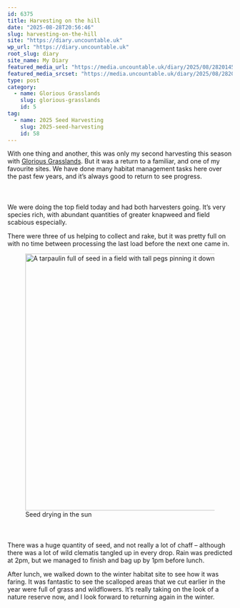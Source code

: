 ```yaml
---
id: 6375
title: Harvesting on the hill
date: "2025-08-28T20:56:46"
slug: harvesting-on-the-hill
site: "https://diary.uncountable.uk"
wp_url: "https://diary.uncountable.uk"
root_slug: diary
site_name: My Diary
featured_media_url: "https://media.uncountable.uk/diary/2025/08/28201450/IMG20250828094958.webp"
featured_media_srcset: "https://media.uncountable.uk/diary/2025/08/28201450/IMG20250828094958-300x169.webp 300w, https://media.uncountable.uk/diary/2025/08/28201450/IMG20250828094958-1024x576.webp 1024w, https://media.uncountable.uk/diary/2025/08/28201450/IMG20250828094958-150x150.webp 150w, https://media.uncountable.uk/diary/2025/08/28201450/IMG20250828094958-640x360.webp 640w, https://media.uncountable.uk/diary/2025/08/28201450/IMG20250828094958.webp 1959w"
type: post
category:
  - name: Glorious Grasslands
    slug: glorious-grasslands
    id: 5
tag:
  - name: 2025 Seed Harvesting
    slug: 2025-seed-harvesting
    id: 58
---
```



<p>With one thing and another, this was only my second harvesting this season with <a href="https://www.cotswolds-nl.org.uk/looking-after/our-grasslands-projects/glorious-cotswolds-grasslands/">Glorious Grasslands</a>.  But it was a return to a familiar, and one of my favourite sites.  We have done many habitat management tasks here over the past few years, and it&#8217;s always good to return to see progress.</p>


<style>.kb-row-layout-id6375_39d816-53 > .kt-row-column-wrap{align-content:start;}:where(.kb-row-layout-id6375_39d816-53 > .kt-row-column-wrap) > .wp-block-kadence-column{justify-content:start;}.kb-row-layout-id6375_39d816-53 > .kt-row-column-wrap{column-gap:var(--global-kb-gap-md, 2rem);row-gap:var(--global-kb-gap-md, 2rem);padding-top:var(--global-kb-spacing-sm, 1.5rem);padding-bottom:var(--global-kb-spacing-sm, 1.5rem);grid-template-columns:repeat(2, minmax(0, 1fr));}.kb-row-layout-id6375_39d816-53 > .kt-row-layout-overlay{opacity:0.30;}@media all and (max-width: 1024px){.kb-row-layout-id6375_39d816-53 > .kt-row-column-wrap{grid-template-columns:repeat(2, minmax(0, 1fr));}}@media all and (max-width: 767px){.kb-row-layout-id6375_39d816-53 > .kt-row-column-wrap{grid-template-columns:minmax(0, 1fr);}.kb-row-layout-id6375_39d816-53 > .kt-row-column-wrap > .wp-block-kadence-column:nth-of-type(1){order:2;}.kb-row-layout-id6375_39d816-53 > .kt-row-column-wrap > .wp-block-kadence-column:nth-of-type(2){order:1;}.kb-row-layout-id6375_39d816-53 > .kt-row-column-wrap > .wp-block-kadence-column:nth-of-type(3){order:12;}.kb-row-layout-id6375_39d816-53 > .kt-row-column-wrap > .wp-block-kadence-column:nth-of-type(4){order:11;}.kb-row-layout-id6375_39d816-53 > .kt-row-column-wrap > .wp-block-kadence-column:nth-of-type(5){order:22;}.kb-row-layout-id6375_39d816-53 > .kt-row-column-wrap > .wp-block-kadence-column:nth-of-type(6){order:21;}.kb-row-layout-id6375_39d816-53 > .kt-row-column-wrap > .wp-block-kadence-column:nth-of-type(7){order:32;}.kb-row-layout-id6375_39d816-53 > .kt-row-column-wrap > .wp-block-kadence-column:nth-of-type(8){order:31;}}</style><div class="kb-row-layout-wrap kb-row-layout-id6375_39d816-53 alignnone wp-block-kadence-rowlayout"><div class="kt-row-column-wrap kt-has-2-columns kt-row-layout-equal kt-tab-layout-inherit kt-mobile-layout-row kt-row-valign-top">
<style>.kadence-column6375_46c90e-3d > .kt-inside-inner-col,.kadence-column6375_46c90e-3d > .kt-inside-inner-col:before{border-top-left-radius:0px;border-top-right-radius:0px;border-bottom-right-radius:0px;border-bottom-left-radius:0px;}.kadence-column6375_46c90e-3d > .kt-inside-inner-col{column-gap:var(--global-kb-gap-sm, 1rem);}.kadence-column6375_46c90e-3d > .kt-inside-inner-col{flex-direction:column;}.kadence-column6375_46c90e-3d > .kt-inside-inner-col > .aligncenter{width:100%;}.kadence-column6375_46c90e-3d > .kt-inside-inner-col:before{opacity:0.3;}.kadence-column6375_46c90e-3d{position:relative;}@media all and (max-width: 1024px){.kadence-column6375_46c90e-3d > .kt-inside-inner-col{flex-direction:column;justify-content:center;}}@media all and (max-width: 767px){.kadence-column6375_46c90e-3d > .kt-inside-inner-col{flex-direction:column;justify-content:center;}}</style>
<div class="wp-block-kadence-column kadence-column6375_46c90e-3d"><div class="kt-inside-inner-col">
<p>We were doing the top field today and had both harvesters going.  It&#8217;s very species rich, with abundant quantities of greater knapweed and field scabious especially.</p>



<p>There were three of us helping to collect and rake, but it was pretty full on with no time between processing the last load before the next one came in.</p>
</div></div>


<style>.kadence-column6375_edba39-a4 > .kt-inside-inner-col,.kadence-column6375_edba39-a4 > .kt-inside-inner-col:before{border-top-left-radius:0px;border-top-right-radius:0px;border-bottom-right-radius:0px;border-bottom-left-radius:0px;}.kadence-column6375_edba39-a4 > .kt-inside-inner-col{column-gap:var(--global-kb-gap-sm, 1rem);}.kadence-column6375_edba39-a4 > .kt-inside-inner-col{flex-direction:column;}.kadence-column6375_edba39-a4 > .kt-inside-inner-col > .aligncenter{width:100%;}.kadence-column6375_edba39-a4 > .kt-inside-inner-col:before{opacity:0.3;}.kadence-column6375_edba39-a4{position:relative;}@media all and (max-width: 1024px){.kadence-column6375_edba39-a4 > .kt-inside-inner-col{flex-direction:column;justify-content:center;}}@media all and (max-width: 767px){.kadence-column6375_edba39-a4 > .kt-inside-inner-col{flex-direction:column;justify-content:center;}}</style>
<div class="wp-block-kadence-column kadence-column6375_edba39-a4"><div class="kt-inside-inner-col">
<figure class="wp-block-image size-large"><img loading="lazy" decoding="async" width="1024" height="576" src="https://media.uncountable.uk/diary/2025/08/28201501/IMG20250828113427-1024x576.webp" alt="A tarpaulin full of seed in a field with tall pegs pinning it down" class="wp-image-6378" srcset="https://media.uncountable.uk/diary/2025/08/28201501/IMG20250828113427-1024x576.webp 1024w, https://media.uncountable.uk/diary/2025/08/28201501/IMG20250828113427-300x169.webp 300w, https://media.uncountable.uk/diary/2025/08/28201501/IMG20250828113427-640x360.webp 640w, https://media.uncountable.uk/diary/2025/08/28201501/IMG20250828113427.webp 1959w" sizes="auto, (max-width: 1024px) 100vw, 1024px" /><figcaption class="wp-element-caption">Seed drying in the sun</figcaption></figure>
</div></div>

</div></div>


<p>There was a huge quantity of seed, and not really a lot of chaff &#8211; although there was a lot of wild clematis tangled up in every drop.  Rain was predicted at 2pm, but we managed to finish and bag up by 1pm before lunch.</p>



<p>After lunch, we walked down to the winter habitat site to see how it was faring.  It was fantastic to see the scalloped areas that we cut earlier in the year were full of grass and wildflowers.  It&#8217;s really taking on the look of a nature reserve now, and I look forward to returning again in the winter.</p>
